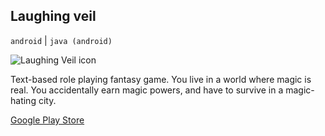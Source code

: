 ## Laughing veil

`android` | `java (android)`

<img id="icon" src="@ROOT@/images/icon_laughing-veil.png" alt="Laughing Veil icon"/>

Text-based role playing fantasy game.
You live in a world where magic is real.
You accidentally earn magic powers, and have to survive in a magic-hating city.

<a class="button" href="https://play.google.com/store/apps/details?id=com.darkdimension.laughingveil">Google Play Store</a>
